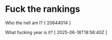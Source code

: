 # Fuck the rankings

Who the hell am I?
{ 20644014 }

What fucking year is it?
[ 2025-06-18T18:56:40Z ]
